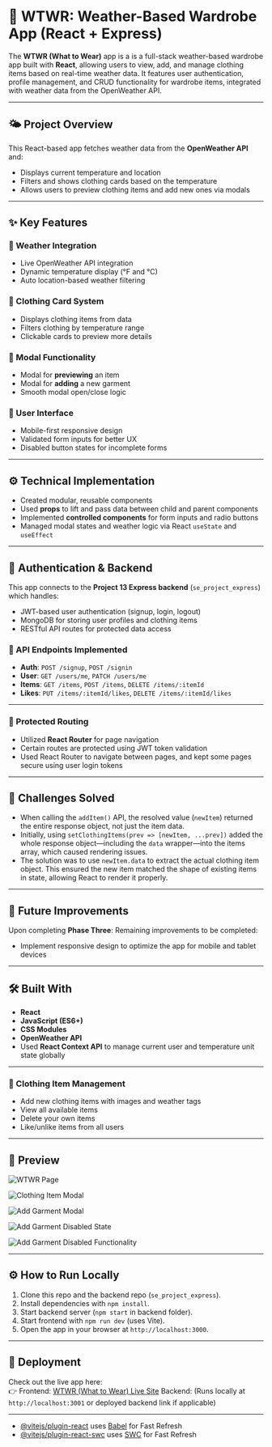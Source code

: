 # 👚 WTWR: Weather-Based Wardrobe App (React + Express)

The **WTWR (What to Wear)** app is a is a full-stack weather-based wardrobe app built with **React**, allowing users to view, add, and manage clothing items based on real-time weather data. It features user authentication, profile management, and CRUD functionality for wardrobe items, integrated with weather data from the OpenWeather API.

---

## 🌤️ Project Overview

This React-based app fetches weather data from the **OpenWeather API** and:

- Displays current temperature and location
- Filters and shows clothing cards based on the temperature
- Allows users to preview clothing items and add new ones via modals

---

## ✨ Key Features

### 🔁 Weather Integration

- Live OpenWeather API integration
- Dynamic temperature display (°F and °C)
- Auto location-based weather filtering

### 👕 Clothing Card System

- Displays clothing items from data
- Filters clothing by temperature range
- Clickable cards to preview more details

### 🧩 Modal Functionality

- Modal for **previewing** an item
- Modal for **adding** a new garment
- Smooth modal open/close logic

### 🎨 User Interface

- Mobile-first responsive design
- Validated form inputs for better UX
- Disabled button states for incomplete forms

---

## ⚙️ Technical Implementation

- Created modular, reusable components
- Used **props** to lift and pass data between child and parent components
- Implemented **controlled components** for form inputs and radio buttons
- Managed modal states and weather logic via React `useState` and `useEffect`

---

## 🔐 Authentication & Backend

This app connects to the **Project 13 Express backend** (`se_project_express`) which handles:

- JWT-based user authentication (signup, login, logout)
- MongoDB for storing user profiles and clothing items
- RESTful API routes for protected data access

### 🔐 API Endpoints Implemented

- **Auth**: `POST /signup`, `POST /signin`
- **User**: `GET /users/me`, `PATCH /users/me`
- **Items**: `GET /items`, `POST /items`, `DELETE /items/:itemId`
- **Likes**: `PUT /items/:itemId/likes`, `DELETE /items/:itemId/likes`

---

### 🔐 Protected Routing

- Utilized **React Router** for page navigation
- Certain routes are protected using JWT token validation
- Used React Router to navigate between pages, and kept some pages secure using user login tokens

---

## 🧠 Challenges Solved

- When calling the `addItem()` API, the resolved value (`newItem`) returned the entire response object, not just the item data.
- Initially, using `setClothingItems(prev => [newItem, ...prev])` added the whole response object—including the `data` wrapper—into the items array, which caused rendering issues.
- The solution was to use `newItem.data` to extract the actual clothing item object. This ensured the new item matched the shape of existing items in state, allowing React to render it properly.

---

## 🚀 Future Improvements

Upon completing **Phase Three**:
Remaining improvements to be completed:

- Implement responsive design to optimize the app for mobile and tablet devices

---

## 🛠️ Built With

- **React**
- **JavaScript (ES6+)**
- **CSS Modules**
- **OpenWeather API**
- Used **React Context API** to manage current user and temperature unit state globally

---

### 👚 Clothing Item Management

- Add new clothing items with images and weather tags
- View all available items
- Delete your own items
- Like/unlike items from all users

---

## 📸 Preview

![WTWR Page](./src/assets/README/WTWR%20Page.png)

![Clothing Item Modal](./src/assets/README/Clothing%20Item%20Modal.png)

![Add Garment Modal](./src/assets/README/Disabled%20Functionality.png)

![Add Garment Disabled State](./src/assets/README/Disabled%20State.png)

![Add Garment Disabled Functionality](./src/assets/README/Disabled%20Functionality.png)

---

## ⚙️ How to Run Locally

1. Clone this repo and the backend repo (`se_project_express`).
2. Install dependencies with `npm install`.
3. Start backend server (`npm start` in backend folder).
4. Start frontend with `npm run dev` (uses Vite).
5. Open the app in your browser at `http://localhost:3000`.

---

## 🚀 Deployment

Check out the live app here:  
👉 Frontend: [WTWR (What to Wear) Live Site](https://enyberg09.github.io/se_project_react/)
Backend: (Runs locally at `http://localhost:3001` or deployed backend link if applicable)

---

- [@vitejs/plugin-react](https://github.com/vitejs/vite-plugin-react/blob/main/packages/plugin-react/README.md) uses [Babel](https://babeljs.io/) for Fast Refresh
- [@vitejs/plugin-react-swc](https://github.com/vitejs/vite-plugin-react-swc) uses [SWC](https://swc.rs/) for Fast Refresh

